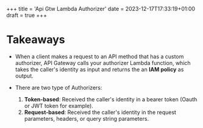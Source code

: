 +++
title = 'Api Gtw Lambda Authorizer'
date = 2023-12-17T17:33:19+01:00
draft = true
+++

# Takeaways

- When a client makes a request to an API method that has a custom authorizer, API Gateway calls your authorizer Lambda function, which takes the caller's identity as input and returns the an **IAM policy** as output.

- There are two type of Authorizers:
    1. __Token-based__: Received the caller's identity in a bearer token (Oauth or JWT token for example).
    2. __Request-based__: Received the caller's identity in the request parameters, headers, or query string parameters.
    